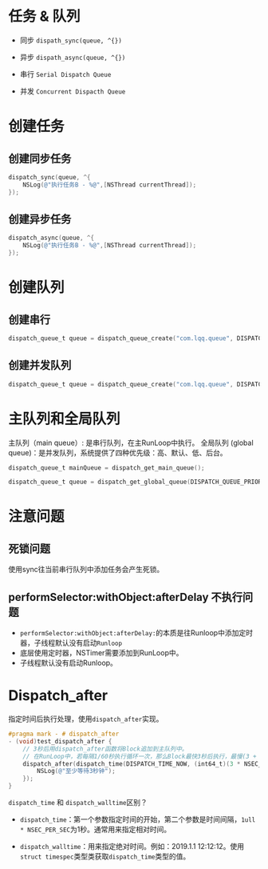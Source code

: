 # 任务 & 队列

* 同步 `dispath_sync(queue, ^{})`
* 异步 `dispath_async(queue, ^{})`

* 串行 `Serial Dispatch Queue`
* 并发 `Concurrent Dispacth Queue `

# 创建任务

## 创建同步任务

```objective-c
dispatch_sync(queue, ^{
    NSLog(@"执行任务B - %@",[NSThread currentThread]);
});
```
## 创建异步任务

```objective-c
dispatch_async(queue, ^{
    NSLog(@"执行任务B - %@",[NSThread currentThread]);
});
```


# 创建队列

## 创建串行

```Objective-c
dispatch_queue_t queue = dispatch_queue_create("com.lqq.queue", DISPATCH_QUEUE_SERIAL);
```

## 创建并发队列

```Objective-c
dispatch_queue_t queue = dispatch_queue_create("com.lqq.queue", DISPATCH_QUEUE_CONCURRENT);
```
# 主队列和全局队列

主队列（main queue）: 是串行队列，在主RunLoop中执行。
全局队列 (global queue)：是并发队列，系统提供了四种优先级：高、默认、低、后台。

```objective-c
dispatch_queue_t mainQueue = dispatch_get_main_queue();

dispatch_queue_t queue = dispatch_get_global_queue(DISPATCH_QUEUE_PRIORITY_DEFAULT, 0)
```

# 注意问题

## 死锁问题

使用sync往当前串行队列中添加任务会产生死锁。

## performSelector:withObject:afterDelay 不执行问题

* `performSelector:withObject:afterDelay:`的本质是往Runloop中添加定时器，子线程默认没有启动`Runloop`
* 底层使用定时器，NSTimer需要添加到RunLoop中。
* 子线程默认没有启动Runloop。

# Dispatch_after 

指定时间后执行处理，使用`dispatch_after`实现。

```objective-c
#pragma mark - # dispatch_after
- (void)test_dispatch_after {
    // 3秒后用dispatch_after函数将Block追加到主队列中。
    // 在RunLoop中，若每隔1/60秒执行循环一次，那么Block最快3秒后执行，最慢(3 + 1/60)秒后执行。若主队列处理大量任务时，时间会更长。
    dispatch_after(dispatch_time(DISPATCH_TIME_NOW, (int64_t)(3 * NSEC_PER_SEC)), dispatch_get_main_queue(), ^{
        NSLog(@"至少等待3秒钟");
    });
}
```

`dispatch_time` 和 `dispatch_walltime`区别？

* `dispatch_time`：第一个参数指定时间的开始，第二个参数是时间间隔，`1ull * NSEC_PER_SEC`为1秒。通常用来指定相对时间。

* `dispatch_walltime`：用来指定绝对时间。例如：2019.1.1 12:12:12。使用`struct timespec`类型类获取`dispatch_time`类型的值。